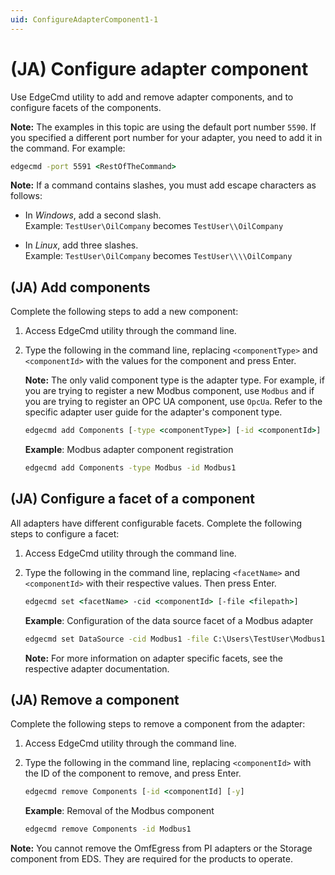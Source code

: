 ```yaml
---
uid: ConfigureAdapterComponent1-1
---
```


# (JA) Configure adapter component

Use EdgeCmd utility to add and remove adapter components, and to configure facets of the components.

**Note:** The examples in this topic are using the default port number `5590`. If you specified a different port number for your adapter, you need to add it in the command. For example:

```cmd
edgecmd -port 5591 <RestOfTheCommand>
```

**Note:** If a command contains slashes, you must add escape characters as follows:<br> 
  - In *Windows*, add a second slash.<br> 
       Example: `TestUser\OilCompany` becomes `TestUser\\OilCompany`

  - In *Linux*, add three slashes.<br>
       Example: `TestUser\OilCompany` becomes `TestUser\\\\OilCompany`

## (JA) Add components

Complete the following steps to add a new component:

1. Access EdgeCmd utility through the command line.
2. Type the following in the command line, replacing `<componentType>` and `<componentId>` with the values for the component and press Enter.

	**Note:** The only valid component type is the adapter type. For example, if you are trying to register a new Modbus component, use `Modbus` and if you are trying to register an OPC UA component, use `OpcUa`. Refer to the specific adapter user guide for the adapter's component type.

	```cmd
	edgecmd add Components [-type <componentType>] [-id <componentId>]
	```

	**Example**: Modbus adapter component registration

	```cmd
	edgecmd add Components -type Modbus -id Modbus1
	```

## (JA) Configure a facet of a component

All adapters have different configurable facets. Complete the following steps to configure a facet:

1. Access EdgeCmd utility through the command line.
2. Type the following in the command line, replacing `<facetName>` and `<componentId>` with their respective values. Then press Enter.

	```cmd
	edgecmd set <facetName> -cid <componentId> [-file <filepath>]
	```

	**Example**: Configuration of the data source facet of a Modbus adapter

	```cmd
	edgecmd set DataSource -cid Modbus1 -file C:\Users\TestUser\Modbus1\DataSource.json
	```

	**Note:** For more information on adapter specific facets, see the respective adapter documentation.

## (JA) Remove a component

Complete the following steps to remove a component from the adapter:

1. Access EdgeCmd utility through the command line.
2. Type the following in the command line, replacing `<componentId>` with the ID of the component to remove, and press Enter.

	```cmd
	edgecmd remove Components [-id <componentId] [-y]
	```

	**Example**: Removal of the Modbus component

	```cmd
	edgecmd remove Components -id Modbus1
	```

**Note:** You cannot remove the OmfEgress from PI adapters or the Storage component from EDS. They are required for the products to operate.
